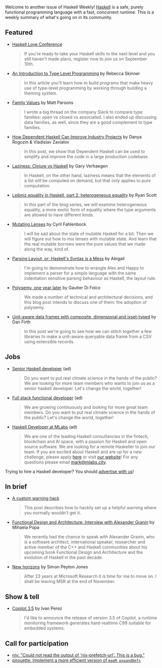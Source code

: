 Welcome to another issue of Haskell Weekly!
[Haskell](https://www.haskell.org) is a safe, purely functional programming language with a fast, concurrent runtime.
This is a weekly summary of what's going on in its community.

## Featured

<!-- 2021-08-26 through 2021-09-09 -->
-   [Haskell Love Conference](https://haskell.love)
    > If you're ready to take your Haskell skills to the next level and you still haven't made plans, register now to join us on September 10th.

-   [An Introduction to Type Level Programming](https://rebeccaskinner.net/posts/2021-08-25-introduction-to-type-level-programming.html) by Rebecca Skinner
    > In this article you'll learn how to build programs that make heavy use of type-level programming by working through building a theming system.

-   [Family Values](https://www.parsonsmatt.org/2021/09/02/family_values.html) by Matt Parsons
    > I wrote a big thread on the company Slack to compare type families: open vs closed vs associated. I also ended up discussing data families, as well, since they are a good complement to type families.

-   [How Dependent Haskell Can Improve Industry Projects](https://serokell.io/blog/how-dependent-haskell-can-improve-industry-projects) by Danya Rogozin & Vladislav Zavialov
    > In this post, we show that Dependent Haskell can be used to simplify and improve the code in a large production codebase.

-   [Laziness: Clojure vs Haskell](https://cuddly-octo-palm-tree.com/posts/2021-03-28-lazy-io/) by Gary Verhaegen
    > In Haskell, on the other hand, laziness means that the elements of a list will be computed on demand, but that only applies to pure computation.

-   [Leibniz equality in Haskell, part 2: heterogeneous equality](https://ryanglscott.github.io/2021/09/06/leibniz-equality-in-haskell-part-2-heterogeneous-equality/) by Ryan Scott
    > In this part of the blog series, we will examine heterogeneous equality, a more exotic form of equality where the type arguments are allowed to have different kinds.

-   [Mutating Lenses](https://tarmean.github.io/mutable_lenses) by Cyril Fahlenbock
    > I will be sad about the state of mutable Haskell for a bit. Then we will figure out how to mix lenses with mutable state. And learn that the real mutable borrows were the pure values that we made along the way, kind of.

-   [Parsing Layout, or: Haskell's Syntax is a Mess](https://abby.how/posts/parsing-layout.html) by Abigail
    > I'm going to demonstrate how to wrangle Alex and Happy to implement a parser for a simple language with the same indentation sensitive parsing behaviour as Haskell, the layout rule.

-   [Polysemy, one year later](https://blog.hetchr.com/polysemy-retrospective/) by Gautier Di Folco
    > We made a number of technical and architectural decisions, and this blog post intends to discuss one of them: the adoption of polysemy.

-   [Unit-aware data frames with composite, dimensional and ixset-typed](https://homotopic.tech/post/unit-aware-data-frames.html) by Dan Firth
    > In this post we're going to see how we can stitch together a few libraries to make a unit-aware queryable data frame from a CSV using extensible records.

## Jobs

<!-- 2021-08-19 through 2021-10-07 -->
-   [Senior Haskell developer](https://careers.carboncloud.com/jobs/1293869-senior-haskell-developer) (ad)
    > Do you want to put real climate science in the hands of the public? We are looking for more team members who wants to join us as a senior haskell developer. Let's change the world, together!

<!-- 2021-08-19 through 2021-10-07 -->
-   [Full stack functional developer](https://careers.carboncloud.com/jobs/935115-on-site-developer-functional-programming) (ad)
    > We are growing continuously and looking for more great team members. Do you want to put real climate science in the hands of the public? Let's change the world, together!

<!-- Runs from 2021-09-09 to 2021-10-07. -->
- [Haskell Developer at MLabs](https://apply.workable.com/mlabs/j/63DAAA4AEF/) (ad)
  > We are one of the leading Haskell consultancies in the fintech, blockchain and AI space, with a passion for Haskell and open source software. We are looking for a remote Haskeller to join our team. If you are excited about Haskell and are up for a new challenge, please apply [here](https://apply.workable.com/mlabs/j/63DAAA4AEF/) or visit [our website](https://mlabs.city/)! For any questions please email <mark@mlabs.city>.

Trying to hire a Haskell developer?
You should [advertise with us](https://haskellweekly.news/advertising.html)!

## In brief

-   [A custom warning hack](https://github.com/effectfully-ou/sketches/tree/5c0689498870faf9285682f1156b53343ac55f88/custom-warning-hack)
    > This post describes how to hackily set up a helpful warning where you normally wouldn't get it.

-   [Functional Design and Architecture: Interview with Alexander Granin](https://functional.works-hub.com/learn/functional-design-and-architecture-a-guide-to-software-engineering-using-haskell-3091c) by Mihaela Popa
    > We recently had the chance to speak with Alexander Granin, who is a software architect, international speaker, researcher and active member of the C++ and Haskell communities about his upcoming book Functional Design and Architecture and the evolution of Haskell in the past decade.

-   [New horizons](https://discourse.haskell.org/t/new-horizons-for-spj/3099?u=taylorfausak) by Simon Peyton Jones
    > After 23 years at Microsoft Research it is time for me to move on. I shall be leaving MSR at the end of November.

## Show & tell

-   [Copilot 3.5](https://np.reddit.com/r/haskell/comments/pjmktr/ann_copilot_35/) by Ivan Perez
    > I'd like to announce the release of version 3.5 of Copilot, a runtime monitoring framework generates hard-realtime C99 suitable for embedded systems.

## Call for participation

-   [niv: "Could not read the output of 'nix-prefetch-url'. This is a bug."](https://github.com/nmattia/niv/issues/330)
-   [pirouette: Implement a more efficient version of `mapM expandDefs`](https://github.com/tweag/pirouette/issues/31)
